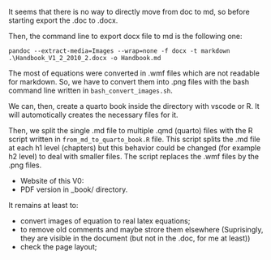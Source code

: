 It seems that there is no way to directly move from doc to md, so before starting export the .doc to .docx.

Then, the command line to export docx file to md is the following one:

`pandoc --extract-media=Images --wrap=none -f docx -t markdown .\Handbook_V1_2_2010_2.docx -o Handbook.md`

The most of equations were converted in .wmf files which are not readable for markdown. So, we have to convert them into .png files with the 
bash command line written in `bash_convert_images.sh`.

We can, then, create a quarto book inside the directory with vscode or R. It will automotically creates the necessary files for it.

Then, we split the single .md file to multiple .qmd (quarto) files with the R script written in `from_md_to_quarto_book.R` file.
This script splits the .md file at each h1 level (chapters) but this behavior could be changed (for example h2 level) to deal with smaller files. 
The script replaces the .wmf files by the .png files.

- Website of this V0: [](https://julienjamme.quarto.pub/sdc_handbook/)  
- PDF version in _book/ directory. 

It remains at least to:

- convert images of equation to real latex equations;
- to remove old comments and maybe strore them elsewhere (Suprisingly, they are visible in the document (but not in the .doc, for me at least))
- check the page layout;

